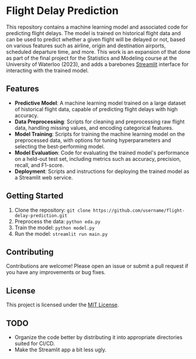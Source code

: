 # Flight Delay Prediction

This repository contains a machine learning model and associated code for predicting flight delays. The model is trained on historical flight data and can be used to predict whether a given flight will be delayed or not, based on various features such as airline, origin and destination airports, scheduled departure time, and more. This work is an expansion of that done as part of the final project for the Statistics and Modeling course at the University of Waterloo (2023), and adds a barebones [Streamlit](https://streamlit.io) interface for interacting with the trained model. 

## Features

- **Predictive Model**: A machine learning model trained on a large dataset of historical flight data, capable of predicting flight delays with high accuracy.
- **Data Preprocessing**: Scripts for cleaning and preprocessing raw flight data, handling missing values, and encoding categorical features.
- **Model Training**: Scripts for training the machine learning model on the preprocessed data, with options for tuning hyperparameters and selecting the best-performing model.
- **Model Evaluation**: Code for evaluating the trained model's performance on a held-out test set, including metrics such as accuracy, precision, recall, and F1-score.
- **Deployment**: Scripts and instructions for deploying the trained model as a Streamlit web service. 

## Getting Started

1. Clone the repository: `git clone https://github.com/username/flight-delay-prediction.git`
2. Preprocess the data: `python eda.py`
3. Train the model: `python model.py`
4. Run the model: `streamlit run main.py`


## Contributing

Contributions are welcome! Please open an issue or submit a pull request if you have any improvements or bug fixes.

## License

This project is licensed under the [MIT License](LICENSE).

## TODO
- Organize the code better by distributing it into appropriate directories suited for CI/CD.
- Make the Streamlit app a bit less ugly.
